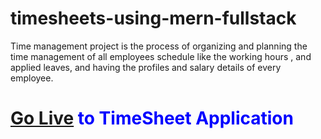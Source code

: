 # timesheets-using-mern-fullstack
Time management  project is the process of organizing and planning the time management of all employees schedule like the working hours , and applied leaves, and having the profiles and salary details of every employee.

<h1 style="color:blue"><a href="https://ink-timesheets.netlify.app/">Go Live</a> to TimeSheet Application</h1>

